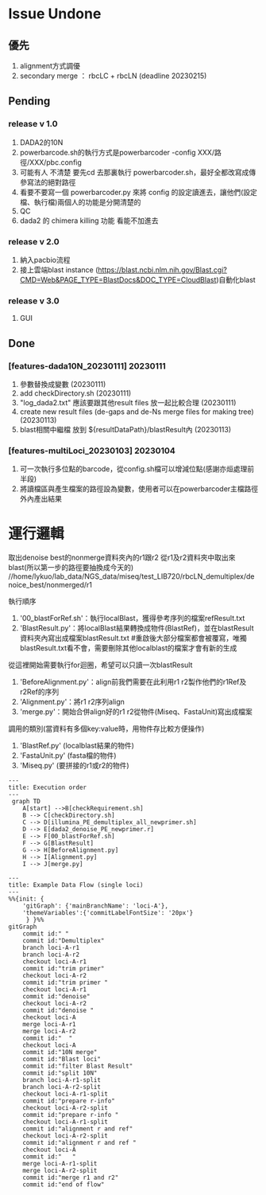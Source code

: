 # Issue Undone

## 優先
1. alignment方式調優 
2. secondary merge ： rbcLC + rbcLN (deadline 20230215)
## Pending

### release v 1.0
1. DADA2的10N
2. powerbarcode.sh的執行方式是powerbarcoder -config XXX/路徑/XXX/pbc.config
3. 可能有人 不清楚 要先cd 去那裏執行 powerbarcoder.sh，最好全都改寫成傳參寫法的絕對路徑
4. 看要不要寫一個 powerbarcoder.py 來將 config 的設定讀進去，讓他們(設定檔、執行檔)兩個人的功能是分開清楚的
5. QC 
6. dada2 的 chimera killing 功能 看能不加進去

### release v 2.0
1. 納入pacbio流程
2. 接上雲端blast instance (https://blast.ncbi.nlm.nih.gov/Blast.cgi?CMD=Web&PAGE_TYPE=BlastDocs&DOC_TYPE=CloudBlast)自動化blast

### release v 3.0
1. GUI


## Done

### [features-dada10N_20230111] 20230111
1. 參數替換成變數 (20230111)
2. add checkDirectory.sh (20230111)
3. "log_dada2.txt" 應該要跟其他result files 放一起比較合理 (20230111)
4. create new result files (de-gaps and de-Ns merge files for making tree) (20230113)
5. blast相關中繼檔 放到 ${resultDataPath}/blastResult內 (20230113)

### [features-multiLoci_20230103] 20230104
1. 可一次執行多位點的barcode，從config.sh檔可以增減位點(感謝亦烜處理前半段)
2. 將讀檔區與產生檔案的路徑設為變數，使用者可以在powerbarcoder主檔路徑外內產出結果



# 運行邏輯
取出denoise best的nonmerge資料夾內的r1跟r2
從r1及r2資料夾中取出來blast(所以第一步的路徑要抽換成今天的)
//home/lykuo/lab_data/NGS_data/miseq/test_LIB720/rbcLN_demultiplex/denoice_best/nonmerged/r1

 執行順序
 1. '00_blastForRef.sh'：執行localBlast，獲得參考序列的檔案refResult.txt
 2. 'BlastResult.py'：將localBlast結果轉換成物件(BlastRef)，並在blastResult資料夾內寫出成檔案blastResult.txt
        #重啟後大部分檔案都會被覆寫，唯獨blastResult.txt看不會，需要刪除其他localblast的檔案才會有新的生成

 從這裡開始需要執行for迴圈，希望可以只讀一次blastResult
 1. 'BeforeAlignment.py'：align前我們需要在此利用r1 r2製作他們的r1Ref及r2Ref的序列
 2. 'Alignment.py'：將r1 r2序列align
 3. 'merge.py'：開始合併align好的r1 r2從物件(Miseq、FastaUnit)寫出成檔案

 調用的類別(當資料有多個key:value時，用物件存比較方便操作)
 1. 'BlastRef.py' (localblast結果的物件)
 2. 'FastaUnit.py' (fasta檔的物件)
 3. 'Miseq.py' (要拼接的r1或r2的物件)
 
```mermaid
---
title: Execution order
---
 graph TD
    A[start] -->B[checkRequirement.sh]
    B --> C[checkDirectory.sh]
    C --> D[illumina_PE_demultiplex_all_newprimer.sh]
    D --> E[dada2_denoise_PE_newprimer.r]
    E --> F[00_blastForRef.sh]
    F --> G[BlastResult]
    G --> H[BeforeAlignment.py]
    H --> I[Alignment.py]
    I --> J[merge.py]
```


 
```mermaid
---
title: Example Data Flow (single loci)
---
%%{init: {
    'gitGraph': {'mainBranchName': 'loci-A'},
    'themeVariables':{'commitLabelFontSize': '20px'}
     } }%%
gitGraph
    commit id:" "
    commit id:"Demultiplex"
    branch loci-A-r1
    branch loci-A-r2
    checkout loci-A-r1
    commit id:"trim primer"
    checkout loci-A-r2
    commit id:"trim primer "
    checkout loci-A-r1
    commit id:"denoise"
    checkout loci-A-r2
    commit id:"denoise "
    checkout loci-A
    merge loci-A-r1
    merge loci-A-r2
    commit id:"  "
    checkout loci-A
    commit id:"10N merge"
    commit id:"Blast loci"
    commit id:"filter Blast Result"
    commit id:"split 10N"
    branch loci-A-r1-split
    branch loci-A-r2-split
    checkout loci-A-r1-split
    commit id:"prepare r-info"
    checkout loci-A-r2-split
    commit id:"prepare r-info "
    checkout loci-A-r1-split
    commit id:"alignment r and ref"
    checkout loci-A-r2-split
    commit id:"alignment r and ref "
    checkout loci-A
    commit id:"   "
    merge loci-A-r1-split
    merge loci-A-r2-split
    commit id:"merge r1 and r2"
    commit id:"end of flow"
```

